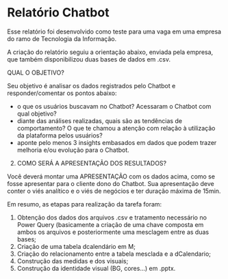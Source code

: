 # Relatório Chatbot

Esse relatório foi desenvolvido como teste para uma vaga em uma empresa do ramo de Tecnologia da Informação.

A criação do relatório seguiu a orientação abaixo, enviada pela empresa, que também disponibilizou duas bases de dados em .csv.

QUAL O OBJETIVO?

Seu objetivo é analisar os dados registrados pelo Chatbot e responder/comentar os pontos abaixo:
- o que os usuários buscavam no Chatbot? Acessaram o Chatbot com qual objetivo?
- diante das análises realizadas, quais são as tendências de comportamento? O que te chamou a atenção com relação à utilização da plataforma pelos usuários?
- aponte pelo menos 3 insights embasados em dados que podem trazer melhoria e/ou evolução para o Chatbot.

2) COMO SERÁ A APRESENTAÇÃO DOS RESULTADOS?

Você deverá montar uma APRESENTAÇÃO com os dados acima, como se fosse apresentar para o cliente dono do Chatbot. Sua apresentação deve conter o viés analítico e o viés de negócios e ter duração máxima de 15min.

Em resumo, as etapas para realização da tarefa foram:
1. Obtenção dos dados dos arquivos .csv e tratamento necessário no Power Query (basicamente a criação de uma chave composta em ambos os arquivos e posteriormente uma mesclagem entre as duas bases;
2. Criação de uma tabela dcalendário em M;
3. Criação do relacionamento entre a tabela mesclada e a dCalendario;
5. Construção das medidas e dos visuais;
6. Construção da identidade visual (BG, cores...) em .pptx.
